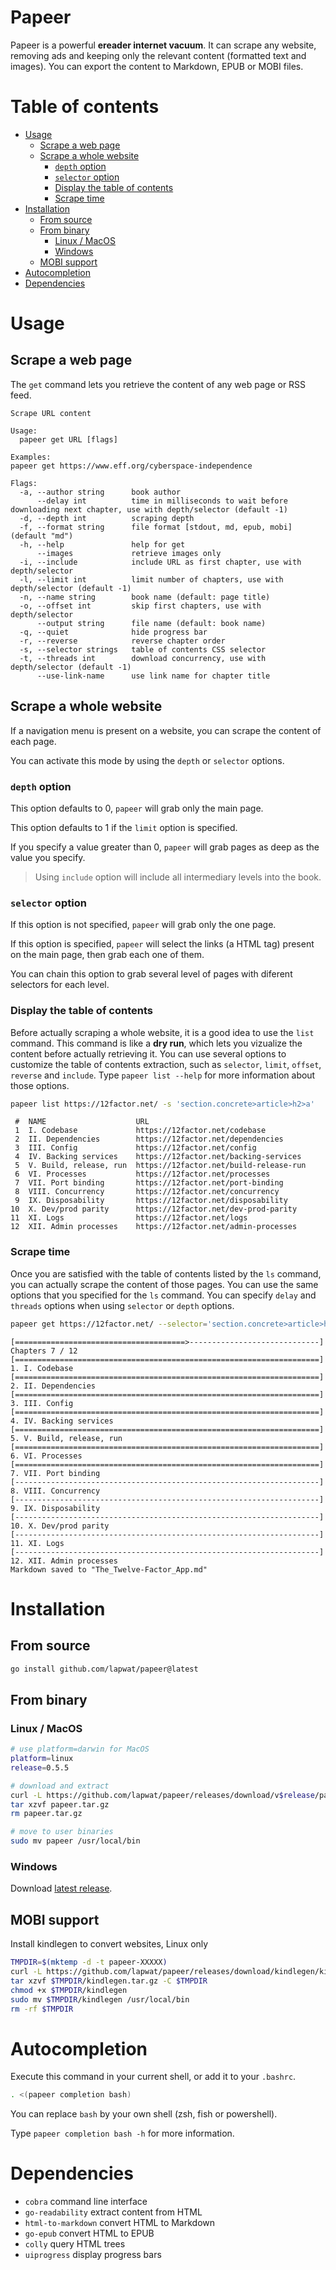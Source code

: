 # Papeer

Papeer is a powerful **ereader internet vacuum**. It can scrape any website, removing ads and keeping only the relevant content (formatted text and images). You can export the content to Markdown, EPUB or MOBI files.

# Table of contents

- [Usage](#usage)
  * [Scrape a web page](#scrape-a-web-page)
  * [Scrape a whole website](#scrape-a-whole-website)
    + [`depth` option](#-depth--option)
    + [`selector` option](#-selector--option)
    + [Display the table of contents](#display-the-table-of-contents)
    + [Scrape time](#scrape-time)
- [Installation](#installation)
  * [From source](#from-source)
  * [From binary](#from-binary)
    + [Linux / MacOS](#linux---macos)
    + [Windows](#windows)
  * [MOBI support](#mobi-support)
- [Autocompletion](#autocompletion)
- [Dependencies](#dependencies)

# Usage

## Scrape a web page

The `get` command lets you retrieve the content of any web page or RSS feed.

```
Scrape URL content

Usage:
  papeer get URL [flags]

Examples:
papeer get https://www.eff.org/cyberspace-independence

Flags:
  -a, --author string      book author
      --delay int          time in milliseconds to wait before downloading next chapter, use with depth/selector (default -1)
  -d, --depth int          scraping depth
  -f, --format string      file format [stdout, md, epub, mobi] (default "md")
  -h, --help               help for get
      --images             retrieve images only
  -i, --include            include URL as first chapter, use with depth/selector
  -l, --limit int          limit number of chapters, use with depth/selector (default -1)
  -n, --name string        book name (default: page title)
  -o, --offset int         skip first chapters, use with depth/selector
      --output string      file name (default: book name)
  -q, --quiet              hide progress bar
  -r, --reverse            reverse chapter order
  -s, --selector strings   table of contents CSS selector
  -t, --threads int        download concurrency, use with depth/selector (default -1)
      --use-link-name      use link name for chapter title
```

## Scrape a whole website

If a navigation menu is present on a website, you can scrape the content of each page.

You can activate this mode by using the `depth` or `selector` options.

### `depth` option

This option defaults to 0, `papeer` will grab only the main page.

This option defaults to 1 if the `limit` option is specified.

If you specify a value greater than 0, `papeer` will grab pages as deep as the value you specify.

> Using `include` option will include all intermediary levels into the book.

### `selector` option

If this option is not specified, `papeer` will grab only the one page.

If this option is specified, `papeer` will select the links (a HTML tag) present on the main page, then grab each one of them.

You can chain this option to grab several level of pages with diferent selectors for each level.

### Display the table of contents

Before actually scraping a whole website, it is a good idea to use the `list` command. This command is like a **dry run**, which lets you vizualize the content before actually retrieving it. You can use several options to customize the table of contents extraction, such as `selector`, `limit`, `offset`, `reverse` and `include`. Type `papeer list --help` for more information about those options.

```sh
papeer list https://12factor.net/ -s 'section.concrete>article>h2>a'
```
```
 #  NAME                    URL                                    
 1  I. Codebase             https://12factor.net/codebase          
 2  II. Dependencies        https://12factor.net/dependencies      
 3  III. Config             https://12factor.net/config            
 4  IV. Backing services    https://12factor.net/backing-services  
 5  V. Build, release, run  https://12factor.net/build-release-run 
 6  VI. Processes           https://12factor.net/processes         
 7  VII. Port binding       https://12factor.net/port-binding      
 8  VIII. Concurrency       https://12factor.net/concurrency       
 9  IX. Disposability       https://12factor.net/disposability     
10  X. Dev/prod parity      https://12factor.net/dev-prod-parity   
11  XI. Logs                https://12factor.net/logs              
12  XII. Admin processes    https://12factor.net/admin-processes
```

### Scrape time

Once you are satisfied with the table of contents listed by the `ls` command, you can actually scrape the content of those pages. You can use the same options that you specified for the `ls` command. You can specify `delay` and `threads` options when using `selector` or `depth` options.

```sh
papeer get https://12factor.net/ --selector='section.concrete>article>h2>a'
```
```
[======================================>-----------------------------] Chapters 7 / 12
[====================================================================] 1. I. Codebase
[====================================================================] 2. II. Dependencies
[====================================================================] 3. III. Config
[====================================================================] 4. IV. Backing services
[====================================================================] 5. V. Build, release, run
[====================================================================] 6. VI. Processes
[====================================================================] 7. VII. Port binding
[--------------------------------------------------------------------] 8. VIII. Concurrency
[--------------------------------------------------------------------] 9. IX. Disposability
[--------------------------------------------------------------------] 10. X. Dev/prod parity
[--------------------------------------------------------------------] 11. XI. Logs
[--------------------------------------------------------------------] 12. XII. Admin processes
Markdown saved to "The_Twelve-Factor_App.md"
```

# Installation

## From source

```sh
go install github.com/lapwat/papeer@latest
```

## From binary

### Linux / MacOS

```sh
# use platform=darwin for MacOS
platform=linux
release=0.5.5

# download and extract
curl -L https://github.com/lapwat/papeer/releases/download/v$release/papeer-v$release-$platform-amd64.tar.gz > papeer.tar.gz
tar xzvf papeer.tar.gz
rm papeer.tar.gz

# move to user binaries
sudo mv papeer /usr/local/bin
```

### Windows

Download [latest release](https://github.com/lapwat/papeer/releases/download/v0.5.5/papeer-v0.5.5-windows-amd64.exe.zip).

## MOBI support

Install kindlegen to convert websites, Linux only

```sh
TMPDIR=$(mktemp -d -t papeer-XXXXX)
curl -L https://github.com/lapwat/papeer/releases/download/kindlegen/kindlegen_linux_2.6_i386_v2_9.tar.gz > $TMPDIR/kindlegen.tar.gz
tar xzvf $TMPDIR/kindlegen.tar.gz -C $TMPDIR
chmod +x $TMPDIR/kindlegen
sudo mv $TMPDIR/kindlegen /usr/local/bin
rm -rf $TMPDIR
```

# Autocompletion

Execute this command in your current shell, or add it to your `.bashrc`.

```sh
. <(papeer completion bash)
```

You can replace `bash` by your own shell (zsh, fish or powershell).

Type `papeer completion bash -h` for more information.

# Dependencies

- `cobra` command line interface
- `go-readability` extract content from HTML
- `html-to-markdown` convert HTML to Markdown
- `go-epub` convert HTML to EPUB
- `colly` query HTML trees
- `uiprogress` display progress bars

